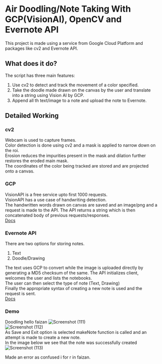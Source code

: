 # Air Doodling/Note Taking With GCP(VisionAI), OpenCV and Evernote API
This project is made using a service from Google Cloud Platform and packages like cv2 and Evernote API.  

## What does it do?
The script has three main features:
1. Use cv2 to detect and track the movement of a color specified.  
2. Take the doodle made drawn on the canvas by the user and translate into a string using Vision AI by GCP.  
3. Append all th text/image to a note and upload the note to Evernote.  
  

## Detailed Working
### cv2
Webcam is used to capture frames.  
Color detection is done using cv2 and a mask is applied to narrow down on the roi.  
Erosion reduces the impurities present in the mask and dilation further restores the eroded main mask.  
The coordinates of the color being tracked are stored and are projected onto a canvas.  

### GCP  
VisionAPI is a free service upto first 1000 requests.  
VisionAPI has a use case of handwriting detection.  
The handwritten words drawn on canvas are saved and an image/png and a request is made to the API.
The API returns a string which is then concatenated body of previous requests/responses.  
[Docs](https://cloud.google.com/vision/?hl=en_US)

### Evernote API
There are two options for storing notes.  
1. Text  
2. Doodle/Drawing  

The text uses GCP to convert while the image is uploaded directly by generating a MD5 checksum of the same.
The API initializes client, welcomes the user and lists the notebooks.  
The user can then select the type of note (Text, Drawing)  
Finally the appropriate syntax of creating a new note is used and the request is sent.  
[Docs](https://dev.evernote.com/doc/articles/core_concepts.php)

### Demo
Doodling hello faizan
![Screenshot (111)](https://user-images.githubusercontent.com/52961945/127783199-78b98ef3-e93c-4699-96b2-6d2948e93555.png)  
![Screenshot (112)](https://user-images.githubusercontent.com/52961945/127783200-9f035f2d-4352-451a-95c8-3f44ab01800e.png)  
As Save and Exit option is selected makeNote function is called and an attempt is made to create a new note.  
In the image below we see that the note was successfully created
![Screenshot (113)](https://user-images.githubusercontent.com/52961945/127783208-5ee2fa45-e4fa-462d-848e-222b902b23c7.png)  
  
Made an error as confused i for r in faizan.
